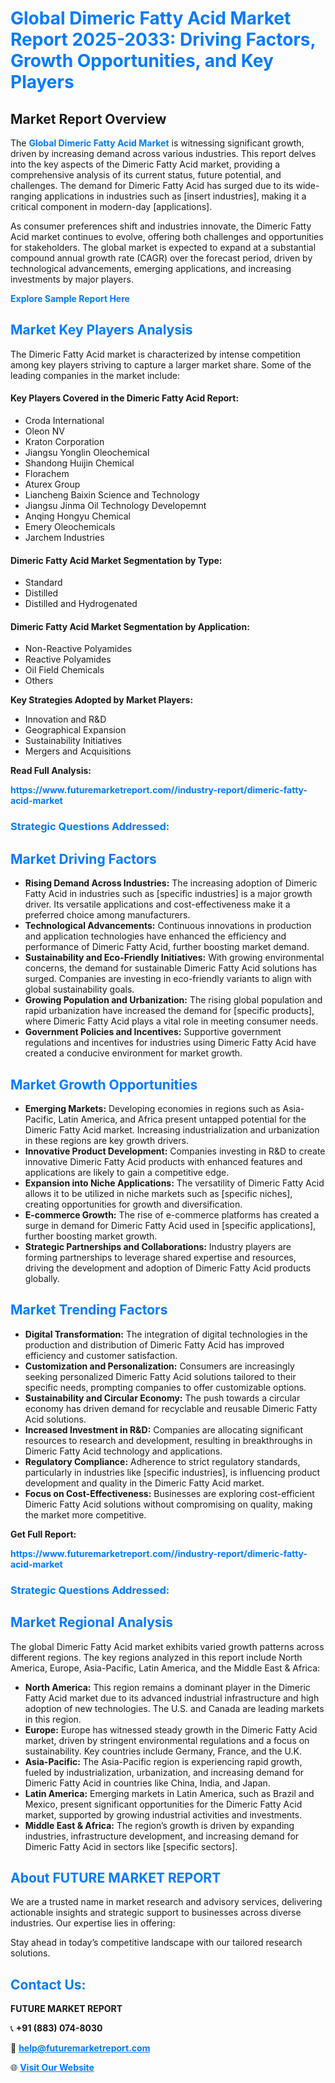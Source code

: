 <h1 style="color: #007BFF;">Global Dimeric Fatty Acid Market Report 2025-2033: Driving Factors, Growth Opportunities, and Key Players</h1>

<section id="overview">
<h2>Market Report Overview</h2>
<p>The <a href="https://www.futuremarketreport.com//industry-report/dimeric-fatty-acid-market" style="color: #007BFF; text-decoration: none;"><strong>Global Dimeric Fatty Acid Market</strong></a> is witnessing significant growth, driven by increasing demand across various industries. This report delves into the key aspects of the Dimeric Fatty Acid market, providing a comprehensive analysis of its current status, future potential, and challenges. The demand for Dimeric Fatty Acid has surged due to its wide-ranging applications in industries such as [insert industries], making it a critical component in modern-day [applications].</p>
<p>As consumer preferences shift and industries innovate, the Dimeric Fatty Acid market continues to evolve, offering both challenges and opportunities for stakeholders. The global market is expected to expand at a substantial compound annual growth rate (CAGR) over the forecast period, driven by technological advancements, emerging applications, and increasing investments by major players.</p>
</section>

<section id="overview">
<p><a href="https://www.futuremarketreport.com//request-sample/reportId=49759" style="color: #007BFF; text-decoration: none;"><strong>Explore Sample Report Here</strong></a></p>
</section>

<section id="key-players">
<h2 style="color: #007BFF;">Market Key Players Analysis</h2>
<p>The Dimeric Fatty Acid market is characterized by intense competition among key players striving to capture a larger market share. Some of the leading companies in the market include:</p>
<h4>Key Players Covered in the Dimeric Fatty Acid Report:</h4>
<ul><li>Croda International</li><li>Oleon NV</li><li>Kraton Corporation</li><li>Jiangsu Yonglin Oleochemical</li><li>Shandong Huijin Chemical</li><li>Florachem</li><li>Aturex Group</li><li>Liancheng Baixin Science and Technology</li><li>Jiangsu Jinma Oil Technology Developemnt</li><li>Anqing Hongyu Chemical</li><li>Emery Oleochemicals</li><li>Jarchem Industries</li></ul>
<h4>Dimeric Fatty Acid Market Segmentation by Type:</h4>
<ul><li>Standard</li><li>Distilled</li><li>Distilled and Hydrogenated</li></ul>

<h4>Dimeric Fatty Acid Market Segmentation by Application:</h4>
<ul><li>Non-Reactive Polyamides</li><li>Reactive Polyamides</li><li>Oil Field Chemicals</li><li>Others</li></ul>
<p><strong>Key Strategies Adopted by Market Players:</strong></p>
<ul>
<li>Innovation and R&D</li>
<li>Geographical Expansion</li>
<li>Sustainability Initiatives</li>
<li>Mergers and Acquisitions</li>
</ul>
</section>

<section>
<p><strong>Read Full Analysis: </strong></p><a href="https://www.futuremarketreport.com//industry-report/dimeric-fatty-acid-market" style="color: #007BFF; text-decoration: none;"><strong>https://www.futuremarketreport.com//industry-report/dimeric-fatty-acid-market</strong></a>
<h3 style="color: #007BFF;">Strategic Questions Addressed:</h3>
</section>

<section id="driving-factors">
<h2 style="color: #007BFF;">Market Driving Factors</h2>
<ul>
<li><strong>Rising Demand Across Industries:</strong> The increasing adoption of Dimeric Fatty Acid in industries such as [specific industries] is a major growth driver. Its versatile applications and cost-effectiveness make it a preferred choice among manufacturers.</li>
<li><strong>Technological Advancements:</strong> Continuous innovations in production and application technologies have enhanced the efficiency and performance of Dimeric Fatty Acid, further boosting market demand.</li>
<li><strong>Sustainability and Eco-Friendly Initiatives:</strong> With growing environmental concerns, the demand for sustainable Dimeric Fatty Acid solutions has surged. Companies are investing in eco-friendly variants to align with global sustainability goals.</li>
<li><strong>Growing Population and Urbanization:</strong> The rising global population and rapid urbanization have increased the demand for [specific products], where Dimeric Fatty Acid plays a vital role in meeting consumer needs.</li>
<li><strong>Government Policies and Incentives:</strong> Supportive government regulations and incentives for industries using Dimeric Fatty Acid have created a conducive environment for market growth.</li>
</ul>
</section>

<section id="growth-opportunities">
<h2 style="color: #007BFF;">Market Growth Opportunities</h2>
<ul>
<li><strong>Emerging Markets:</strong> Developing economies in regions such as Asia-Pacific, Latin America, and Africa present untapped potential for the Dimeric Fatty Acid market. Increasing industrialization and urbanization in these regions are key growth drivers.</li>
<li><strong>Innovative Product Development:</strong> Companies investing in R&D to create innovative Dimeric Fatty Acid products with enhanced features and applications are likely to gain a competitive edge.</li>
<li><strong>Expansion into Niche Applications:</strong> The versatility of Dimeric Fatty Acid allows it to be utilized in niche markets such as [specific niches], creating opportunities for growth and diversification.</li>
<li><strong>E-commerce Growth:</strong> The rise of e-commerce platforms has created a surge in demand for Dimeric Fatty Acid used in [specific applications], further boosting market growth.</li>
<li><strong>Strategic Partnerships and Collaborations:</strong> Industry players are forming partnerships to leverage shared expertise and resources, driving the development and adoption of Dimeric Fatty Acid products globally.</li>
</ul>
</section>

<section id="trending-factors">
<h2 style="color: #007BFF;">Market Trending Factors</h2>
<ul>
<li><strong>Digital Transformation:</strong> The integration of digital technologies in the production and distribution of Dimeric Fatty Acid has improved efficiency and customer satisfaction.</li>
<li><strong>Customization and Personalization:</strong> Consumers are increasingly seeking personalized Dimeric Fatty Acid solutions tailored to their specific needs, prompting companies to offer customizable options.</li>
<li><strong>Sustainability and Circular Economy:</strong> The push towards a circular economy has driven demand for recyclable and reusable Dimeric Fatty Acid solutions.</li>
<li><strong>Increased Investment in R&D:</strong> Companies are allocating significant resources to research and development, resulting in breakthroughs in Dimeric Fatty Acid technology and applications.</li>
<li><strong>Regulatory Compliance:</strong> Adherence to strict regulatory standards, particularly in industries like [specific industries], is influencing product development and quality in the Dimeric Fatty Acid market.</li>
<li><strong>Focus on Cost-Effectiveness:</strong> Businesses are exploring cost-efficient Dimeric Fatty Acid solutions without compromising on quality, making the market more competitive.</li>
</ul>
</section>

<section>
<p><strong>Get Full Report: </strong></p><a href="https://www.futuremarketreport.com//industry-report/dimeric-fatty-acid-market" style="color: #007BFF; text-decoration: none;"><strong>https://www.futuremarketreport.com//industry-report/dimeric-fatty-acid-market</strong></a>
<h3 style="color: #007BFF;">Strategic Questions Addressed:</h3>
</section>


<section id="regional-analysis">
<h2 style="color: #007BFF;">Market Regional Analysis</h2>
<p>The global Dimeric Fatty Acid market exhibits varied growth patterns across different regions. The key regions analyzed in this report include North America, Europe, Asia-Pacific, Latin America, and the Middle East & Africa:</p>
<ul>
<li><strong>North America:</strong> This region remains a dominant player in the Dimeric Fatty Acid market due to its advanced industrial infrastructure and high adoption of new technologies. The U.S. and Canada are leading markets in this region.</li>
<li><strong>Europe:</strong> Europe has witnessed steady growth in the Dimeric Fatty Acid market, driven by stringent environmental regulations and a focus on sustainability. Key countries include Germany, France, and the U.K.</li>
<li><strong>Asia-Pacific:</strong> The Asia-Pacific region is experiencing rapid growth, fueled by industrialization, urbanization, and increasing demand for Dimeric Fatty Acid in countries like China, India, and Japan.</li>
<li><strong>Latin America:</strong> Emerging markets in Latin America, such as Brazil and Mexico, present significant opportunities for the Dimeric Fatty Acid market, supported by growing industrial activities and investments.</li>
<li><strong>Middle East & Africa:</strong> The region’s growth is driven by expanding industries, infrastructure development, and increasing demand for Dimeric Fatty Acid in sectors like [specific sectors].</li>
</ul>
</section>

<footer>
<h2 style="color: #007BFF;">About FUTURE MARKET REPORT</h2>
<p>We are a trusted name in market research and advisory services, delivering actionable insights and strategic support to businesses across diverse industries. Our expertise lies in offering:</p>

<p>Stay ahead in today’s competitive landscape with our tailored research solutions.</p>

<h2 style="color: #007BFF;">Contact Us:</h2>
<p><strong>FUTURE MARKET REPORT</strong></p>
<p>📞 <strong>+91 (883) 074-8030</strong></p>
<p>📧 <strong><a href="mailto:help@futuremarketreport.com" style="color: #007BFF;">help@futuremarketreport.com</a></strong></p>
<p>🌐 <strong><a href="https://www.futuremarketreport.com/" style="color: #007BFF;">Visit Our Website</a></strong></p>
</footer>